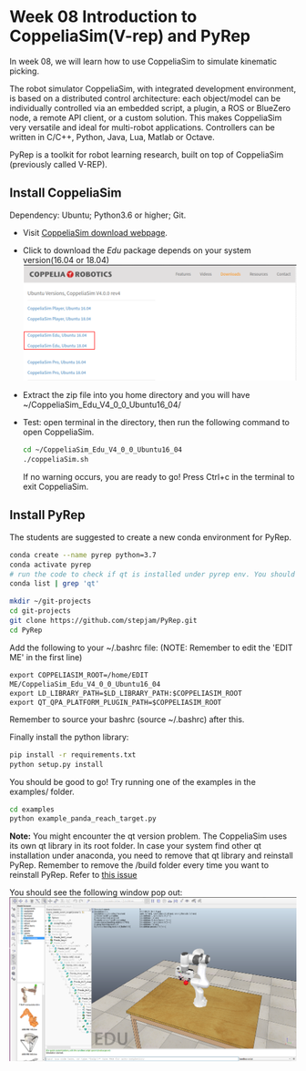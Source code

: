 # Week 08 Introduction to CoppeliaSim(V-rep) and PyRep
In week 08, we will learn how to use CoppeliaSim to simulate kinematic picking.

The robot simulator CoppeliaSim, with integrated development environment, is based on a distributed control architecture: each object/model can be individually controlled via an embedded script, a plugin, a ROS or BlueZero node, a remote API client, or a custom solution. This makes CoppeliaSim very versatile and ideal for multi-robot applications. Controllers can be written in C/C++, Python, Java, Lua, Matlab or Octave.

PyRep is a toolkit for robot learning research, built on top of CoppeliaSim (previously called V-REP).

## Install CoppeliaSim
Dependency: Ubuntu; Python3.6 or higher; Git.

- Visit [CoppeliaSim download webpage](https://www.coppeliarobotics.com/ubuntuVersions).

- Click to download the *Edu* package depends on your system version(16.04 or 18.04)
![](downloads_webpage.png)

- Extract the zip file into you home directory and you will have ~/CoppeliaSim_Edu_V4_0_0_Ubuntu16_04/

- Test: open terminal in the directory, then run the following command to open CoppeliaSim.
    ```bash
    cd ~/CoppeliaSim_Edu_V4_0_0_Ubuntu16_04
    ./coppeliaSim.sh
    ```
    If no warning occurs, you are ready to go! Press Ctrl+c in the terminal to exit CoppeliaSim.

## Install PyRep  
The students are suggested to create a new conda environment for PyRep.
```bash
conda create --name pyrep python=3.7
conda activate pyrep
# run the code to check if qt is installed under pyrep env. You should get nothing after running the following line. Otherwise, refer to the note to remove the qt under pyrep env
conda list | grep 'qt'
```

```bash
mkdir ~/git-projects
cd git-projects
git clone https://github.com/stepjam/PyRep.git
cd PyRep
```
Add the following to your ~/.bashrc file: (NOTE: Remember to edit the 'EDIT ME' in the first line)
```
export COPPELIASIM_ROOT=/home/EDIT ME/CoppeliaSim_Edu_V4_0_0_Ubuntu16_04
export LD_LIBRARY_PATH=$LD_LIBRARY_PATH:$COPPELIASIM_ROOT
export QT_QPA_PLATFORM_PLUGIN_PATH=$COPPELIASIM_ROOT
```
Remember to source your bashrc (source ~/.bashrc) after this.

Finally install the python library:
```bash
pip install -r requirements.txt
python setup.py install
```
You should be good to go! Try running one of the examples in the examples/ folder.
```bash
cd examples
python example_panda_reach_target.py
```
**Note:** You  might encounter the qt version problem. The CoppeliaSim uses its own qt library in its root folder. In case your system find other qt installation under anaconda, you need to remove that qt library and reinstall PyRep. Remember to remove the /build folder every time you want to reinstall PyRep. Refer to [this issue](https://github.com/stepjam/PyRep/issues/76)

You should see the following window pop out:
![](exmple_panda_reach_target.png)
